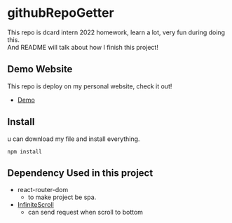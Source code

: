 # githubRepoGetter
 
This repo is dcard intern 2022 homework, learn a lot, very fun during doing this.  
And README will talk about how I finish this project!  

## Demo Website
This repo is deploy on my personal website, check it out!  
* <a href="https://test1.neorangene.com/githubrepogetter" target="_blank">Demo</a>

## Install
u can download my file and install everything.  
```javascript=
npm install
```

## Dependency Used in this project

* react-router-dom
  * to make project be spa.
* [InfiniteScroll](https://www.npmjs.com/package/react-infinite-scroll-component)
  * can send request when scroll to bottom


